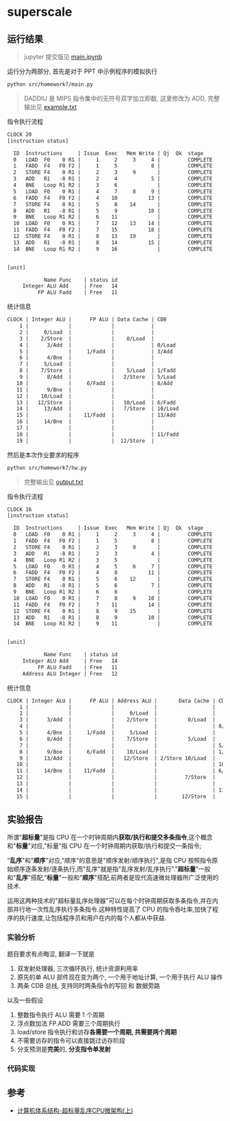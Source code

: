 
# superscale


## 运行结果

> jupyter 提交版见 [main.ipynb](https://github.com/luzhixing12345/archlab/blob/main/src/homework7/main.ipynb)

运行分为两部分, 首先是对于 PPT 中示例程序的模拟执行

```bash
python src/homework7/main.py
```

> DADDIU 是 MIPS 指令集中的无符号双字加立即数, 这里修改为 ADD, 完整输出见 [example.txt](https://raw.githubusercontent.com/luzhixing12345/archlab/main/src/homework7/example.txt)

指令执行流程

```txt
CLOCK 20
[instruction status]

  ID  Instructions     | Issue  Exec   Mem Write | Qj  Qk  stage
  0   LOAD  F0    0 R1 |     1     2     3     4 |         COMPLETE 
  1   FADD  F4   F0 F2 |     1     5           8 |         COMPLETE 
  2   STORE F4    0 R1 |     2     3     9       |         COMPLETE 
  3   ADD   R1   -8 R1 |     2     4           5 |         COMPLETE 
  4   BNE   Loop R1 R2 |     3     6             |         COMPLETE 
  5   LOAD  F0    0 R1 |     4     7     8     9 |         COMPLETE 
  6   FADD  F4   F0 F2 |     4    10          13 |         COMPLETE 
  7   STORE F4    0 R1 |     5     8    14       |         COMPLETE 
  8   ADD   R1   -8 R1 |     5     9          10 |         COMPLETE 
  9   BNE   Loop R1 R2 |     6    11             |         COMPLETE 
  10  LOAD  F0    0 R1 |     7    12    13    14 |         COMPLETE 
  11  FADD  F4   F0 F2 |     7    15          18 |         COMPLETE 
  12  STORE F4    0 R1 |     8    13    19       |         COMPLETE 
  13  ADD   R1   -8 R1 |     8    14          15 |         COMPLETE 
  14  BNE   Loop R1 R2 |     9    16             |         COMPLETE 


[unit]

            Name Func    | status id
     Integer ALU Add     | Free   14
          FP ALU Fadd    | Free   11
```

统计信息

```txt
CLOCK | Integer ALU |      FP ALU | Data Cache | CDB
    1 |             |             |            |
    2 |     0/Load  |             |            |
    3 |    2/Store  |             |    0/Load  |
    4 |      3/Add  |             |            | 0/Load
    5 |             |     1/Fadd  |            | 3/Add
    6 |      4/Bne  |             |            |
    7 |     5/Load  |             |            |
    8 |    7/Store  |             |    5/Load  | 1/Fadd
    9 |      8/Add  |             |   2/Store  | 5/Load
   10 |             |     6/Fadd  |            | 8/Add
   11 |      9/Bne  |             |            |
   12 |    10/Load  |             |            |
   13 |   12/Store  |             |   10/Load  | 6/Fadd
   14 |     13/Add  |             |   7/Store  | 10/Load
   15 |             |    11/Fadd  |            | 13/Add
   16 |     14/Bne  |             |            |
   17 |             |             |            |
   18 |             |             |            | 11/Fadd
   19 |             |             |  12/Store  |
```

然后是本次作业要求的程序

```bash
python src/homework7/hw.py
```

> 完整输出见 [output.txt](https://raw.githubusercontent.com/luzhixing12345/archlab/main/src/homework7/output.txt)

指令执行流程

```txt
CLOCK 16
[instruction status]

  ID  Instructions     | Issue  Exec   Mem Write | Qj  Qk  stage
  0   LOAD  F0    0 R1 |     1     2     3     4 |         COMPLETE 
  1   FADD  F4   F0 F2 |     1     5           8 |         COMPLETE 
  2   STORE F4    0 R1 |     2     3     9       |         COMPLETE 
  3   ADD   R1   -8 R1 |     2     3           4 |         COMPLETE 
  4   BNE   Loop R1 R2 |     3     5             |         COMPLETE 
  5   LOAD  F0    0 R1 |     4     5     6     7 |         COMPLETE 
  6   FADD  F4   F0 F2 |     4     8          11 |         COMPLETE 
  7   STORE F4    0 R1 |     5     6    12       |         COMPLETE 
  8   ADD   R1   -8 R1 |     5     6           7 |         COMPLETE 
  9   BNE   Loop R1 R2 |     6     8             |         COMPLETE 
  10  LOAD  F0    0 R1 |     7     8     9    10 |         COMPLETE 
  11  FADD  F4   F0 F2 |     7    11          14 |         COMPLETE 
  12  STORE F4    0 R1 |     8     9    15       |         COMPLETE 
  13  ADD   R1   -8 R1 |     8     9          10 |         COMPLETE 
  14  BNE   Loop R1 R2 |     9    11             |         COMPLETE 


[unit]

            Name Func    | status id
     Integer ALU Add     | Free   14
          FP ALU Fadd    | Free   11
     Address ALU Integer | Free   12
```

统计信息

```txt
CLOCK | Integer ALU |      FP ALU | Address ALU |       Data Cache | CDB
    1 |             |             |             |                  |
    2 |             |             |     0/Load  |                  |
    3 |      3/Add  |             |    2/Store  |          0/Load  |
    4 |             |             |             |                  | 0/Load 3/Add
    5 |      4/Bne  |     1/Fadd  |     5/Load  |                  |
    6 |      8/Add  |             |    7/Store  |          5/Load  |
    7 |             |             |             |                  | 5/Load 8/Add
    8 |      9/Bne  |     6/Fadd  |    10/Load  |                  | 1/Fadd
    9 |     13/Add  |             |   12/Store  | 2/Store 10/Load  |
   10 |             |             |             |                  | 10/Load 13/Add
   11 |     14/Bne  |    11/Fadd  |             |                  | 6/Fadd
   12 |             |             |             |         7/Store  |
   13 |             |             |             |                  |
   14 |             |             |             |                  | 11/Fadd
   15 |             |             |             |        12/Store  |
```

## 实验报告

所谓"**超标量**"是指 CPU 在一个时钟周期内**获取/执行和提交多条指令**,这个概念和"**标量**"对应,"标量"指 CPU 在一个时钟周期内获取/执行和提交一条指令;

"**乱序**"和"**顺序**"对应,"顺序"的意思是"顺序发射/顺序执行",是指 CPU 按照指令原始顺序逐条发射/逐条执行,而"乱序"就是指"乱序发射/乱序执行"."**超标量**"一般和"**乱序**"搭配,"**标量**"一般和"**顺序**"搭配,前两者是现代高速微处理器所广泛使用的技术.

运用这两种技术的"超标量乱序处理器"可以在每个时钟周期获取多条指令,并在内部并行地一次性乱序执行多条指令.这种特性提高了 CPU 的指令吞吐率,加快了程序的执行速度,让包括程序员和用户在内的每个人都从中获益.

### 实验分析

题目要求有点晦涩, 翻译一下就是

1. 双发射处理器, 三次循环执行, 统计资源利用率
2. 原先的单 ALU 部件现在变为两个, 一个用于地址计算, 一个用于执行 ALU 操作
3. 两条 CDB 总线, 支持同时两条指令的写回 和 数据旁路

以及一些假设

1. 整数指令执行 ALU 需要 1 个周期
2. 浮点数加法 FP.ADD 需要三个周期执行
3. load/store 指令执行和访存**各需要一个周期, 共需要两个周期**
4. 不需要访存的指令可以直接跳过访存阶段
5. 分支预测是**完美**的, **分支指令单发射**

### 代码实现

## 参考

- [计算机体系结构-超标量乱序CPU微架构(上)](https://zhuanlan.zhihu.com/p/601688983)